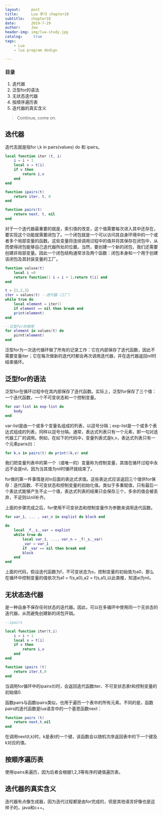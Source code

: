 ```yaml
---
layout:     post
title:      Lua 学习 chapter18
subtitle:   chapter18
date:       2019-7-29
author:     Jow
header-img: img/lua-study.jpg
catalog: 	 true 
tags:
    - Lua
    - lua program dedign

---
```


### 目录
1. 迭代器
2. 泛型for的语法
3. 无状态迭代器
4. 按顺序遍历表
5. 迭代器的真实含义

> Continue, come on.

## 迭代器
迭代去就是指for i,k in pairs(values) do  和 ipairs。

```lua
local function iter (t, i)
	i = i + 1
	local v = t[i]
	if v then
		return i,v
	end
end

function ipairs(t)
	return iter, t, 0
end

function pairs(t)
	return next, t, nil
end
```

对于一个迭代器最重要的就是，索引值的改变，这个值需要每次进入其中还存在，要实现这个功能就需要闭包了。一个闭包就是一个可以访问其自身环境中的一个或者多个局部变量的函数。这些变量将连续调用过程中的值并将其保存在闭包中，从而使得闭包能够自己迭代器所处的位置。当然，要创建一个新的闭包，我们还需要创建非局部变量。因此一个闭包结构通常涉及两个函数：闭包本身和一个用于创建该闭包及其封装变量的工厂。

```lua
function valuse(t)
	local i =0
	return function() i = i + 1;return t[i] end
end

t = {1,2,3}
iter = values(t) --迭代器（工厂）
while true do
	local element = iter()
	if element == nil then break end
	print(element)
end

--泛型for的使用
for element in values(t) do
	pirnt(element)
end
```

泛型for为一次迭代循环做了所有的记录工作：它在内部保存了迭代函数，因此不需要变量iter；它在每次做新的迭代时都会再次调用迭代器，并在迭代器返回nil时结束循环。

## 泛型for的语法

泛型for在循环过程中在其内部保存了迭代函数。实际上，泛型for保存了三个值：一个迭代函数，一个不可变状态和一个控制变量。

```lua
for var-list in exp-list do
	body
end
```

var-list是由一个或多个变量名组成的列表，以逗号分隔；exp-list是一个或多个表达式组成的列表，同样以逗号分隔。通常，表达式列表只有一个元素，即一句对迭代器工厂的调用。例如，在如下的代码中，变量列表式是k,v，表达式列表只有一个元素paris(t)：

```lua
for k,v in pairs(t) do print((k,v) end
```

我们把变量列表中的第一个（或唯一的）变量称为控制变量，其值在循环过程中永远不会是nil，因为当其值为nil时循环就结束了。

for做的第一件事情是对in后面的表达式求值。这些表达式应该返回三个值供for保存：迭代函数、不可变状态和控制变量的初始化值。类似于多重赋值，只有最后一个表达式能够产生不止一个值，表达式列表的结果只会保存三个，多余的值会被丢弃，不足则以nil补齐。

上面的步骤完成之后，for使用不可变状态和控制变量作为参数来调用迭代函数。

```lua
for var_1, ... , var_n in explist do block end

do 
	local _f,_s,_var = explist
	while true do
		local var_1, ..., var_n = _f(_s,_var)
		_var = var_1
		if _var == nil then break end
		block
	end
end
```

上面的代码，假设迭代函数为f，不可变状态为s，控制变量的初始值为a0，那么在循环中控制变量的值依次为a1 = f(s,a0),a2 = f(s,a1),以此类推，知道ai为nil。

## 无状态迭代器

是一种自身不保存任何状态的迭代器。因此，可以在多循环中使用同一个无状态的迭代器，从而避免创建新的闭包开销。

```lua
--ipairs

local function iter(t,i)
	i = i + 1
	local v = t[i]
	if v then
		return i,v
	end
end

function ipairs (t)
	return iter,t,0
end
```

当调用for循环中的ipairs(t)时，会返回迭代函数iter、不可变状态表t和控制变量的初始值0.

函数pairs与函数ipairs类似，也用于遍历一个表中的所有元素。不同的是，函数pairs的迭代函数是lua语言中的一个基恩函数next：

```lua
function pairs (t)
	return next,t,nil
end
```

在调用next(t,k)时，k是表t的一个键，该函数会以随机次序返回表中的下一个键及k对应的值。

## 按顺序遍历表

使用ipairs来遍历，因为后者会根据1,2,3等有序的键值遍历表。

## 迭代器的真实含义

迭代器有点像生成器，因为迭代过程都是由for完成的，但是其他语言好像也是这样子的，java和c++。